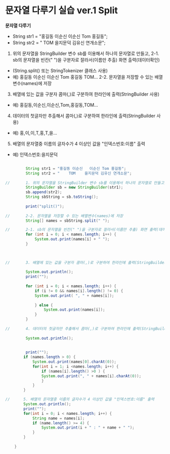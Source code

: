 # 문자열 다루기 실습 ver.1 Split 
**문자열 다루기**

- String str1 = "홍길동 이순신   이순신 Tom 홍길동";
- String str2 = "    TOM    을지문덕 김유신 연개소문";
1. 위의 문자열을 StringBuilder 변수 sb를 이용해서 하나의 문자열로 만들고,
2-1. sb의 문자열을 빈칸(" ")을 구분자로 잘라서(이름만 추출) 화면 출력(데이터확인)
- (String.split() 또는 StringTokenizer 클래스 사용)
- 예) 홍길동 이순신 이순신 Tom 홍길동 TOM...
2-2. 문자열을 저장할 수 있는 배열변수(names)에 저장
3. 배열에 있는 값을 구분자 콤마(,)로 구분하여 한라인에 출력(StringBuilder 사용)
- 예) 홍길동,이순신,이순신,Tom,홍길동,TOM...   
4. 데이터의 첫글자만 추출해서 콤마(,)로 구분하여 한라인에 출력(StringBuilder 사용)
- 예) 홍,이,이,T,홍,T,을... 
5. 배열의 문자열중 이름의 글자수가 4 이상인 값을 "인덱스번호:이름" 출력
- 예) 인덱스번호:을지문덕

```java

		 String str1 = "홍길동 이순신   이순신 Tom 홍길동";
		 String str2 = "    TOM    을지문덕 김유신 연개소문";
		 
//		 1. 위의 문자열을 StringBuilder 변수 sb를 이용해서 하나의 문자열로 만들고,
		 StringBuilder sb = new StringBuilder(str1);
		 sb.append(str2);
		 String sbString = sb.toString();
		 
		 print("split()");
		 
//		 2-2. 문자열을 저장할 수 있는 배열변수(names)에 저장
		 String[] names = sbString.split(" ");

//		 2-1. sb의 문자열을 빈칸(" ")을 구분자로 잘라서(이름만 추출) 화면 출력(데이터확인)
		 for (int i = 0; i < names.length; i++) {
			 System.out.print(names[i] + " ");
		 }

		
		
//		 3. 배열에 있는 값을 구분자 콤마(,)로 구분하여 한라인에 출력(StringBuilder 사용)
		
		 System.out.println();
		 print("");
		 
		 for (int i = 0; i < names.length; i++) {
			 if (i != 0 && names[i].length() != 0) {
			 System.out.print( ", " + names[i]);
			 
			 } else {
				 System.out.print(names[i]);
			 }
		 }
		 
//		 4. 데이터의 첫글자만 추출해서 콤마(,)로 구분하여 한라인에 출력(StringBuilder 사용)
		
		 System.out.println();
		 
		 
		 print("");
		if (names.length > 0) {
			System.out.print(names[0].charAt(0));
			for(int i = 1; i <names.length; i++) {
				if (names[i].length() >0 ) {
				System.out.print(", " + names[i].charAt(0));
				}
			}
		}

//		5. 배열의 문자열중 이름의 글자수가 4 이상인 값을 "인덱스번호:이름" 출력
		System.out.println();
		print("");
		for(int i = 0; i < names.length; i++) {
			String name = names[i];
			if (name.length() >= 4) {
				System.out.print(i + " : " + name + " ");
			}
		}
		
	}
  ```
